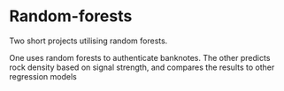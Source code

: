 # Random-forests

Two short projects utilising random forests.

One uses random forests to authenticate banknotes.
The other predicts rock density based on signal strength, and compares the results to other regression models
